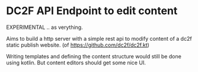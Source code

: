 # DC2F API Endpoint to edit content

EXPERIMENTAL .. as verything.

Aims to build a http server with a simple rest api to modify content of a
dc2f static publish website. (of https://github.com/dc2f/dc2f.kt)

Writing templates and defining the content structure would still be done using
kotlin. But content editors should get some nice UI.


